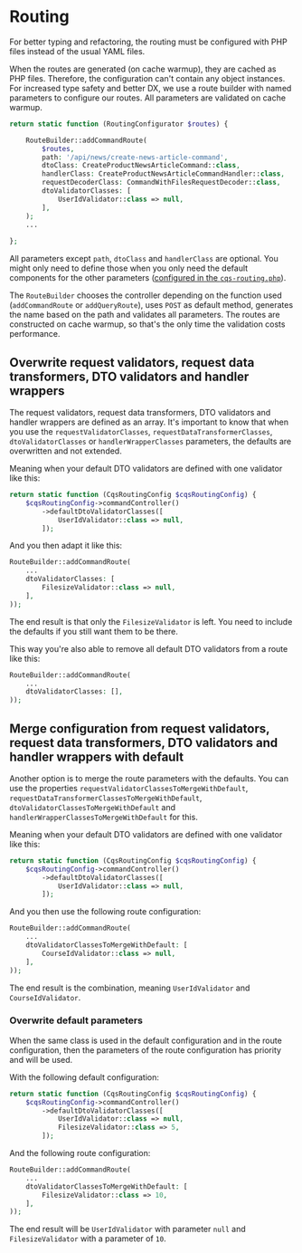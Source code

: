 # Routing

For better typing and refactoring, the routing must be configured with PHP files instead of the usual YAML files.

When the routes are generated (on cache warmup), they are cached as PHP files. Therefore, the configuration can't contain any object instances. For increased type safety and better DX, we use a route builder with named parameters to configure our routes. All parameters are validated on cache warmup.

```php
return static function (RoutingConfigurator $routes) {

    RouteBuilder::addCommandRoute(
        $routes,
        path: '/api/news/create-news-article-command',
        dtoClass: CreateProductNewsArticleCommand::class,
        handlerClass: CreateProductNewsArticleCommandHandler::class,
        requestDecoderClass: CommandWithFilesRequestDecoder::class,
        dtoValidatorClasses: [
            UserIdValidator::class => null,
        ],
    );
    ...
    
};
```

All parameters except `path`, `dtoClass` and `handlerClass` are optional. You might only need to define those when you only need the default components for the other parameters ([configured in the `cqs-routing.php`](./configuration.md)).

The `RouteBuilder` chooses the controller depending on the function used (`addCommandRoute` or `addQueryRoute`), uses `POST` as default method, generates the name based on the path and validates all parameters. The routes are constructed on cache warmup, so that's the only time the validation costs performance.

## Overwrite request validators, request data transformers, DTO validators and handler wrappers

The request validators, request data transformers, DTO validators and handler wrappers are defined as an array. It's important to know that when you use the `requestValidatorClasses`, `requestDataTransformerClasses`, `dtoValidatorClasses` or `handlerWrapperClasses` parameters, the defaults are overwritten and not extended.

Meaning when your default DTO validators are defined with one validator like this:

```php
return static function (CqsRoutingConfig $cqsRoutingConfig) {
    $cqsRoutingConfig->commandController()
        ->defaultDtoValidatorClasses([
            UserIdValidator::class => null,
        ]);
```

And you then adapt it like this:

```php
RouteBuilder::addCommandRoute(
    ...
    dtoValidatorClasses: [
        FilesizeValidator::class => null,
    ],
));
```

The end result is that only the `FilesizeValidator` is left. You need to include the defaults if you still want them to be there. 

This way you're also able to remove all default DTO validators from a route like this:

```php
RouteBuilder::addCommandRoute(
    ...
    dtoValidatorClasses: [],
));
```

## Merge configuration from request validators, request data transformers, DTO validators and handler wrappers with default

Another option is to merge the route parameters with the defaults. You can use the properties `requestValidatorClassesToMergeWithDefault`, `requestDataTransformerClassesToMergeWithDefault`, `dtoValidatorClassesToMergeWithDefault` and `handlerWrapperClassesToMergeWithDefault` for this.

Meaning when your default DTO validators are defined with one validator like this:

```php
return static function (CqsRoutingConfig $cqsRoutingConfig) {
    $cqsRoutingConfig->commandController()
        ->defaultDtoValidatorClasses([
            UserIdValidator::class => null,
        ]);
```

And you then use the following route configuration:

```php
RouteBuilder::addCommandRoute(
    ...
    dtoValidatorClassesToMergeWithDefault: [
        CourseIdValidator::class => null,
    ],
));
```

The end result is the combination, meaning `UserIdValidator` and `CourseIdValidator`.

### Overwrite default parameters

When the same class is used in the default configuration and in the route configuration, then the parameters of the route configuration has priority and will be used.

With the following default configuration:

```php
return static function (CqsRoutingConfig $cqsRoutingConfig) {
    $cqsRoutingConfig->commandController()
        ->defaultDtoValidatorClasses([
            UserIdValidator::class => null,
            FilesizeValidator::class => 5,
        ]);
```

And the following route configuration:

```php
RouteBuilder::addCommandRoute(
    ...
    dtoValidatorClassesToMergeWithDefault: [
        FilesizeValidator::class => 10,
    ],
));
```

The end result will be `UserIdValidator` with parameter `null` and `FilesizeValidator` with a parameter of `10`.
